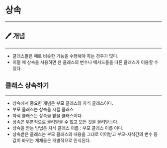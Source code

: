 # 상속

---

## 🖊️ 개념

---

- 클래스들은 때로 비슷한 기능을 수행해야 하는 경우가 많다.
- 이럴 때 상속을 사용하면 한 클래스의 변수나 메서드들을 다른 클래스가 이용할 수 있다.

## 클래스 상속하기

---

- 상속에서 중요한 개념은 부모 클래스와 자식 클래스이다.
- 부모 클래스는 상속을 시킬 클래스
- 자식 클래스는 상속을 받을 클래스이다.
- 상속은 부분적으로 물려받을 수 없고 모든 것을 물려받는다.
- 상속을 받는 방법은 자식 클래스 이름 : 부모 클래스 이름 이다.
- 상속받은 클래스는 부모 클래스의 내용을 그대로 이어받고 부모-자식간의 변수 등 값이 바뀌는 개채들은 개별적으로 인식된다.